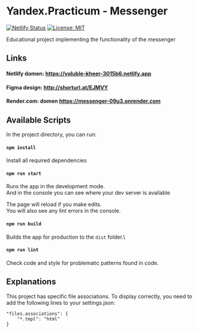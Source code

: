 # Yandex.Practicum - Messenger

[![Netlify Status](https://api.netlify.com/api/v1/badges/9c68d4e2-9ba2-4ec1-a9fd-014200bd7d43/deploy-status)](https://app.netlify.com/sites/voluble-kheer-3015b6/deploys)
[![License: MIT](https://img.shields.io/badge/License-MIT-yellow.svg)](https://opensource.org/licenses/MIT)



Educational project implementing the functionality of the messenger

## Links
#### Netlify domen: https://voluble-kheer-3015b6.netlify.app
#### Figma design: http://shorturl.at/EJMVY
#### Render.com: domen https://messenger-09u3.onrender.com


## Available Scripts

In the project directory, you can run:

#### `npm install` 

Install all required dependencies 

#### `npm run start`

Runs the app in the development mode.\
And in the console you can see where your dev server is available

The page will reload if you make edits.\
You will also see any lint errors in the console.

#### `npm run build`

Builds the app for production to the `dist` folder.\

#### `npm run lint`

Check code and style for problematic patterns found in code.

## Explanations
This project has specific file associations. To display correctly, you need to add the following lines to your settings.json:

```
"files.associations": {
    "*.tmpl": "html"
}
```
